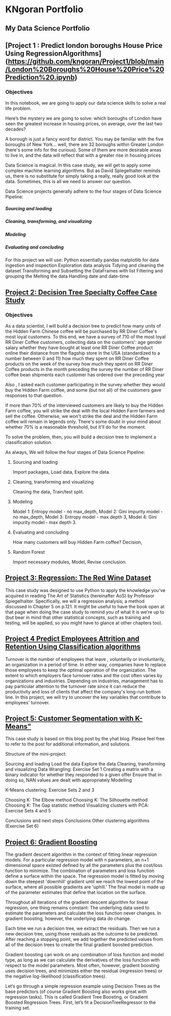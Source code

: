 # KNgoran Portfolio
## My Data Science Portfolio


## [Project 1 : Predict london boroughs House Price Using RegressionAlgorithms] (https://github.com/kngoran/Project1/blob/main/London%20Boroughs%20House%20Price%20Prediction%20.ipynb)


### Objectives


In this notebook, we are  going to apply our data science skills to solve a real life problem.

Here’s the mystery we are going to solve: which boroughs of London have seen the greatest increase in housing prices, on average, over the last two decades?

A borough is just a fancy word for district. You may be familiar with the five boroughs of New York… well, there are 32 boroughs within Greater London (here's some info for the curious). Some of them are more desirable areas to live in, and the data will reflect that with a greater rise in housing prices


Data Science is magical. In this case study, we will get to apply some complex machine learning algorithms. But as David Spiegelhalter reminds us, there is no substitute for simply taking a really, really good look at the data. Sometimes, this is all we need to answer our question.

Data Science projects generally adhere to the four stages of Data Science Pipeline:

##### Sourcing and loading
##### Cleaning, transforming, and visualizing
##### Modeling
##### Evaluating and concluding

For this project we will use:
Python essentially pandas matplotlib for
    data ingestion and inspection 
    Exploration data analysis
    Tidying  and cleaning the  dataset
    Transforming and  Subsetting the  DataFrames with list 
    Filtering and grouping the
    Melting the data 
    Handling date and date-time 
    
 





## [Project 2: Decision Tree Specialty Coffee Case Study](https://github.com/kngoran/Project1/blob/main/%20Decision%20Tree%20Specialty%20Coffee%20Case%20Study%20Right%20Copy%20.ipynb)


### Objectives 

As a data scientist, I  will build a decision tree to predict how many units of the Hidden Farm Chinese coffee will be purchased by RR Diner Coffee's most loyal customers.
To this end, we have a survey of 710 of the most loyal RR Diner Coffee customers, collecting data on the customers':
    age
    gender
    salary
    whether they have bought at least one RR Diner Coffee product online
    their distance from the flagship store in the USA (standardized to a number between 0 and 11)
    how much they spent on RR Diner Coffee products on the week of the survey
    how much they spent on RR Diner Coffee products in the month preceding the survey
    the number of RR Diner coffee bean shipments each customer has ordered over the preceding year

 Also , I asked each customer participating in the survey whether they would buy the Hidden Farm coffee, and some (but not all) of the customers gave responses to that question.

 If more than 70% of the interviewed customers are likely to buy the Hidden Farm coffee, you will strike the deal with the local Hidden Farm farmers and sell the coffee. Otherwise, we won't strike the deal and the Hidden Farm coffee will remain in legends only. There's some doubt in your mind about whether 70% is a reasonable threshold, but it'll do for the moment.

To solve the problem, then, you will build a decision tree to implement a classification solution.

As always, We will follow the four stages of Data Science Pipeline:

1. Sourcing and loading

    Import packages,
    Load data,
    Explore the data.

2. Cleaning, transforming and visualizing

    Cleaning the data,
    Train/test split.

3. Modeling

    Model 1: Entropy model - no max_depth,
    Model 2: Gini impurity model - no max_depth,
    Model 3: Entropy model - max depth 3,
    Model 4: Gini impurity model - max depth 3.

4. Evaluating and concluding

    How many customers will buy Hidden Farm coffee?
    Decision,

5. Random Forest

    Import necessary modules,
    Model,
    Revise conclusion.



## [Project 3: Regression: The Red Wine Dataset](https://github.com/kngoran/SpringBoardProjects/blob/master/%20Regression%20Case%20Study-the%20Red%20Wine%20Dataset.ipynb) 

This case study was designed  to use Python to apply the knowledge you've acquired in reading The Art of Statistics (hereinafter AoS) by Professor Spiegelhalter. Specifically,  we will a regression analysis; a method discussed in Chapter 5 on p.121. It might be useful to have the book open at that page when doing the case study to remind you of what it is we're up to (but bear in mind that other statistical concepts, such as training and testing, will be applied, so you might have to glance at other chapters too).

## [Project 4 Predict Employees Attrition and Retention Using Classification algorithms](https://github.com/kngoran/SpringBoardProjects/blob/master/Capstone%20Project%202%20Employees'%20Turnover%20%26%20Retention2.ipynb)

Turnover is the number of employees that leave , voluntarily or involuntarily, an organization in a period of time. In either way, companies have to replace those employees to keep the optimal operation of the organization. The extent to which employers face turnover rates and the cost often varies by organizations and industries. Depending on industries, management has to pay particular attention to the turnover rate since it can reduce the productivity and loss of clients that affect the company's long-run bottom line. In this project, we will try to uncover the key variables that contribute to employees' turnover.


## [Project 5: Customer Segmentation with K-Means"](https://github.com/kngoran/SpringBoardProjects/blob/master/Clustering%20Case%20Study%20-%20Customer%20Segmentation%20with%20K-Means.ipynb)


This case study is based on this blog post by the yhat blog. Please feel free to refer to the post for additional information, and solutions.

Structure of the mini-project:

Sourcing and loading
Load the data
Explore the data
Cleaning, transforming and visualizing
Data Wrangling: Exercise Set 1
Creating a matrix with a binary indicator for whether they responded to a given offer
Ensure that in doing so, NAN values are dealt with appropriately
Modelling

K-Means clustering: Exercise Sets 2 and 3

Choosing K: The Elbow method
Choosing K: The Silhouette method
Choosing K: The Gap statistic method
Visualizing clusters with PCA: Exercise Sets 4 and 5

Conclusions and next steps
Conclusions
Other clustering algorithms (Exercise Set 6)

## [Project 6: Gradient Boosting](https://github.com/kngoran/SpringBoardProjects/blob/master/Gradient%20Boosting%20Case_Study.ipynb)

 The gradient descent algorithm in the context of fitting linear regression models. For a particular regression model with n parameters, an n+1 dimensional space existed defined by all the parameters plus the cost/loss function to minimize. The combination of parameters and loss function define a surface within the space. The regression model is fitted by moving down the steepest 'downhill' gradient until we reach the lowest point of the surface, where all possible gradients are 'uphill.' The final model is made up of the parameter estimates that define that location on the surface.

Throughout all iterations of the gradient descent algorithm for linear regression, one thing remains constant: The underlying data used to estimate the parameters and calculate the loss function never changes. In gradient boosting, however, the underlying data do change.

Each time we run a decision tree, we extract the residuals. Then we run a new decision tree, using those residuals as the outcome to be predicted. After reaching a stopping point, we add together the predicted values from all of the decision trees to create the final gradient boosted prediction.

Gradient boosting can work on any combination of loss function and model type, as long as we can calculate the derivatives of the loss function with respect to the model parameters. Most often, however, gradient boosting uses decision trees, and minimizes either the residual (regression trees) or the negative log-likelihood (classification trees).

Let’s go through a simple regression example using Decision Trees as the base predictors (of course Gradient Boosting also works great with regression tasks). This is called Gradient Tree Boosting, or Gradient Boosted Regression Trees. First, let’s fit a DecisionTreeRegressor to the training set.

